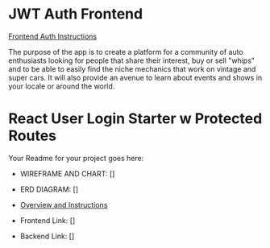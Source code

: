 # JWT Auth Frontend

[Frontend Auth Instructions](./instructions.md)

The purpose of the app is to create a platform for a community of auto enthusiasts looking for people that share their interest, buy or sell "whips" and to be able to easily find the niche mechanics that work on vintage and super cars. It will also provide an avenue to learn about events and shows in your locale or around the world.


# React User Login Starter w Protected Routes

Your Readme for your project goes here:

* WIREFRAME AND CHART: [] 

* ERD DIAGRAM: []

* [Overview and Instructions](./instructions.md)

* Frontend Link: []

* Backend Link: []


